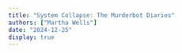```yaml
---
title: "System Collapse: The Murderbot Diaries"
authors: ["Martha Wells"]
date: "2024-12-25"
display: true
---
```


<!-- Your comments or review here -->

